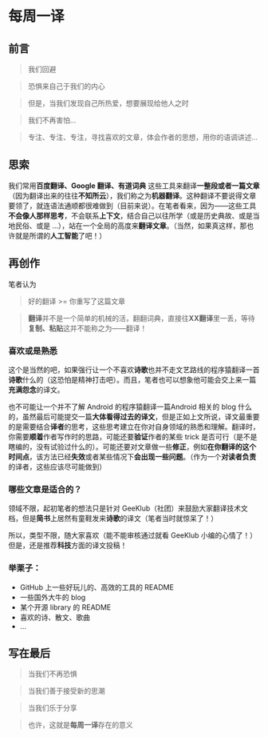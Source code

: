 # 每周一译


## 前言
> 我们回避 

> 恐惧来自己于我们的内心

> 但是，当我们发现自己所热爱，想要展现给他人之时

> 我们不再害怕...

> 专注、专注、专注，寻找喜欢的文章，体会作者的思想，用你的语调讲述...

## 思索
我们常用**百度翻译、Google 翻译、有道词典** 这些工具来翻译**一整段或者一篇文章**（因为翻译出来的往往**不知所云**），我们称之为**机器翻译**。这种翻译不要说得文章要领了，就连语法通顺都很难做到（目前来说）。在笔者看来，因为——这些工具**不会像人那样思考**，不会联系**上下文**，结合自己以往所学（或是历史典故、或是当地民俗、或是 ...），站在一个全局的高度来**翻译文章**。（当然，如果真这样，那也许就是所谓的**人工智能**了吧！）


## 再创作
笔者认为
> 好的翻译 >= 你重写了这篇文章

> **翻译**并不是一个简单的机械的活，翻翻词典，直接往**XX翻译**里一丢，等待**复制、粘贴**这并不能称之为——翻译！

### 喜欢或是熟悉
这个是当然的吧，如果强行让一个不喜欢**诗歌**也并不走文艺路线的程序猿翻译一首**诗歌**什么的（这恐怕是精神打击吧）。而且，笔者也可以想象他可能会交上来一篇**充满怨念**的译文。

也不可能让一个并不了解 Android 的程序猿翻译一篇Android 相关的 blog 什么的，虽然最后可能提交一篇**大体看得过去的译文**，但是正如上文所说，译文最重要的是需要结合**译者**的思考，这些思考建立在你对自身领域的熟悉和理解。翻译时，你需要**顺着**作者写作时的思路，可能还要**验证**作者的某些 trick 是否可行（是不是瞎编的，没有试验过什么的）。可能还要对文章做一些**修正**，例如**在你翻译的这个时间点**，该方法已经**失效**或者某些情况下**会出现一些问题**。（作为一个**对读者负责**的译者，这些应该尽可能做到）


### 哪些文章是适合的？

领域不限，起初笔者的想法只是针对 GeeKlub（社团）来鼓励大家翻译技术文档，但是**简书**上居然有童鞋发来**诗歌**的译文（笔者当时就惊呆了！）

所以，类型不限，随大家喜欢（能不能审核通过就看 GeeKlub 小编的心情了！）但是，还是推荐**科技**方面的译文投稿！

### 举栗子：

- GitHub 上一些好玩儿的、高效的工具的 README
- 一些国外大牛的 blog
- 某个开源 library 的 README
- 喜欢的诗、散文、歌曲
- ...


## 写在最后
> 当我们不再恐惧

> 当我们善于接受新的思潮

> 当我们乐于分享

> 也许，这就是**每周一译**存在的意义




